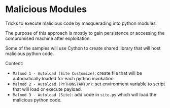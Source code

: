# Malicious Modules

Tricks to execute malicious code by masquerading into python modules.

The purpose of this approach is mostly to gain persistence or accessing the compromised machine after exploitation.

Some of the samples will use Cython to create shared library that will host malicious python code.

Content:
- `Malmod 1 - Autoload (Site Customize)`: create file that will be automatically loaded for each python invokation.
- `Malmod 2 - Autoload (PYTHONSTARTUP)`: set environment variable to script that will load or execute payload.
- `Malmod 3 - Autoload (Site)`: add code in `site.py` which will load the malicious python code.